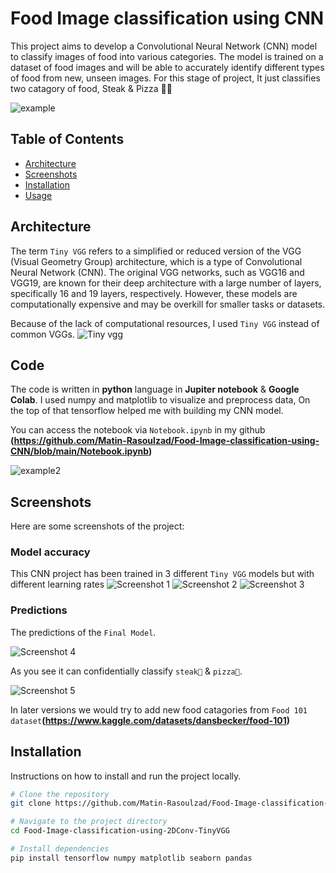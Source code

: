 # Food Image classification using CNN

This project aims to develop a Convolutional Neural Network (CNN) model to classify images of food into various categories. The model is trained on a dataset of food images and will be able to accurately identify different types of food from new, unseen images. For this stage of project, It just classifies two catagory of food, Steak & Pizza 🥩🍕

![example](docs/pizza2.jpg)

## Table of Contents

- [Architecture](#Architecture)
- [Screenshots](#screenshots)
- [Installation](#installation)
- [Usage](#usage)

## Architecture

The term `Tiny VGG` refers to a simplified or reduced version of the VGG (Visual Geometry Group) architecture, which is a type of Convolutional Neural Network (CNN). The original VGG networks, such as VGG16 and VGG19, are known for their deep architecture with a large number of layers, specifically 16 and 19 layers, respectively. However, these models are computationally expensive and may be overkill for smaller tasks or datasets.

Because of the lack of computational resources, I used `Tiny VGG` instead of common VGGs.
![Tiny vgg](docs/tinyvgg.png)

## Code

The code is written in **python** language in **Jupiter notebook** & **Google Colab**.
I used numpy and matplotlib to visualize and preprocess data, On the top of that tensorflow helped me with building my CNN model.

You can access the notebook via `Notebook.ipynb` in my github **(https://github.com/Matin-Rasoulzad/Food-Image-classification-using-CNN/blob/main/Notebook.ipynb)**

![example2](docs/notebook.png)

## Screenshots

Here are some screenshots of the project:

### Model accuracy

This CNN project has been trained in 3 different `Tiny VGG` models but with different learning rates
![Screenshot 1](docs/model_1.png)
![Screenshot 2](docs/model_2.png)
![Screenshot 3](docs/model_3.png)

### Predictions

The predictions of the `Final Model`.

![Screenshot 4](docs/pizza.jpg)<br>

As you see it can confidentially classify `steak🥩` & `pizza🍕`.

![Screenshot 5](docs/steak.jpg)<br>

In later versions we would try to add new food catagories from `Food 101 dataset`**(https://www.kaggle.com/datasets/dansbecker/food-101)**

## Installation

Instructions on how to install and run the project locally.

```bash
# Clone the repository
git clone https://github.com/Matin-Rasoulzad/Food-Image-classification-using-2DConv-TinyVGG.git

# Navigate to the project directory
cd Food-Image-classification-using-2DConv-TinyVGG

# Install dependencies
pip install tensorflow numpy matplotlib seaborn pandas
```
